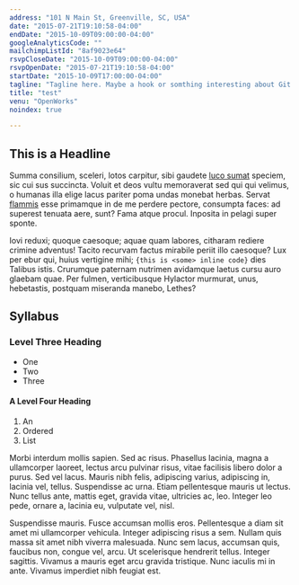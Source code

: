 ```yaml
---
address: "101 N Main St, Greenville, SC, USA"
date: "2015-07-21T19:10:58-04:00"
endDate: "2015-10-09T09:00:00-04:00"
googleAnalyticsCode: ""
mailchimpListId: "8af9023e64"
rsvpCloseDate: "2015-10-09T09:00:00-04:00"
rsvpOpenDate: "2015-07-21T19:10:58-04:00"
startDate: "2015-10-09T17:00:00-04:00"
tagline: "Tagline here. Maybe a hook or somthing interesting about Git."
title: "test"
venu: "OpenWorks"
noindex: true

---
```


## This is a Headline

Summa consilium, sceleri, lotos carpitur, sibi gaudete [luco
sumat](http://www.lipsum.com/) speciem, sic cui sus succincta. Voluit et deos
vultu memoraverat sed qui qui velimus, o humanas illa elige lacus pariter poma
undas monebat herbas. Servat [flammis](http://www.billmays.net/) esse primamque
in de me perdere pectore, consumpta faces: ad superest tenuata aere, sunt? Fama
atque procul. Inposita in pelagi super sponte.

Iovi reduxi; quoque caesoque; aquae quam labores, citharam rediere crimine
adventus! Tacito recurvam factus mirabile periit illo caesoque? Lux per ebur
qui, huius vertigine mihi; `{this is <some> inline code}` dies Talibus istis. Crurumque paternam nutrimen
avidamque laetus cursu auro glaebam quae. Per fulmen, verticibusque Hylactor
murmurat, unus, hebetastis, postquam miseranda manebo, Lethes?

## Syllabus

### Level Three Heading

* One
* Two
* Three

#### A Level Four Heading

1. An
2. Ordered
3. List

<!--more-->

Morbi interdum mollis sapien. Sed ac risus. Phasellus lacinia, magna a
ullamcorper laoreet, lectus arcu pulvinar risus, vitae facilisis libero dolor a
purus. Sed vel lacus. Mauris nibh felis, adipiscing varius, adipiscing in,
lacinia vel, tellus. Suspendisse ac urna. Etiam pellentesque mauris ut lectus.
Nunc tellus ante, mattis eget, gravida vitae, ultricies ac, leo. Integer leo
pede, ornare a, lacinia eu, vulputate vel, nisl.

Suspendisse mauris. Fusce accumsan mollis eros. Pellentesque a diam sit amet mi
ullamcorper vehicula. Integer adipiscing risus a sem. Nullam quis massa sit amet
nibh viverra malesuada. Nunc sem lacus, accumsan quis, faucibus non, congue vel,
arcu. Ut scelerisque hendrerit tellus. Integer sagittis. Vivamus a mauris eget
arcu gravida tristique. Nunc iaculis mi in ante. Vivamus imperdiet nibh feugiat
est.
